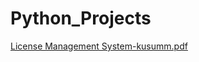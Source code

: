 # Python_Projects
[License Management System-kusumm.pdf](https://github.com/user-attachments/files/18499302/License.Management.System-kusumm.pdf)
